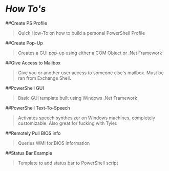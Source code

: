 # *How To's*

##Create PS Profile
  >Quick How-To on how to build a personal PowerShell Profile

##Create Pop-Up
  >Creates a GUI pop-up using either a COM Object or .Net Framework
  
##Give Access to Mailbox
  >Give you or another user access to someone else's mailbox.  Must be ran from Exchange Shell.
  
##PowerShell GUI
  >Basic GUI template built using Windows .Net Framework

##PowerShell Text-To-Speech
  >Activates speech synthesizer on Windows machines, completely customizable.  Also great for fucking with Tyler.
  
##Remotely Pull BIOS info
  >Queries WMI for BIOS information
  
##Status Bar Example
  >Template to add status bar to PowerShell script
